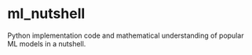 # ml_nutshell
Python implementation code and mathematical understanding of popular ML models in a nutshell.
